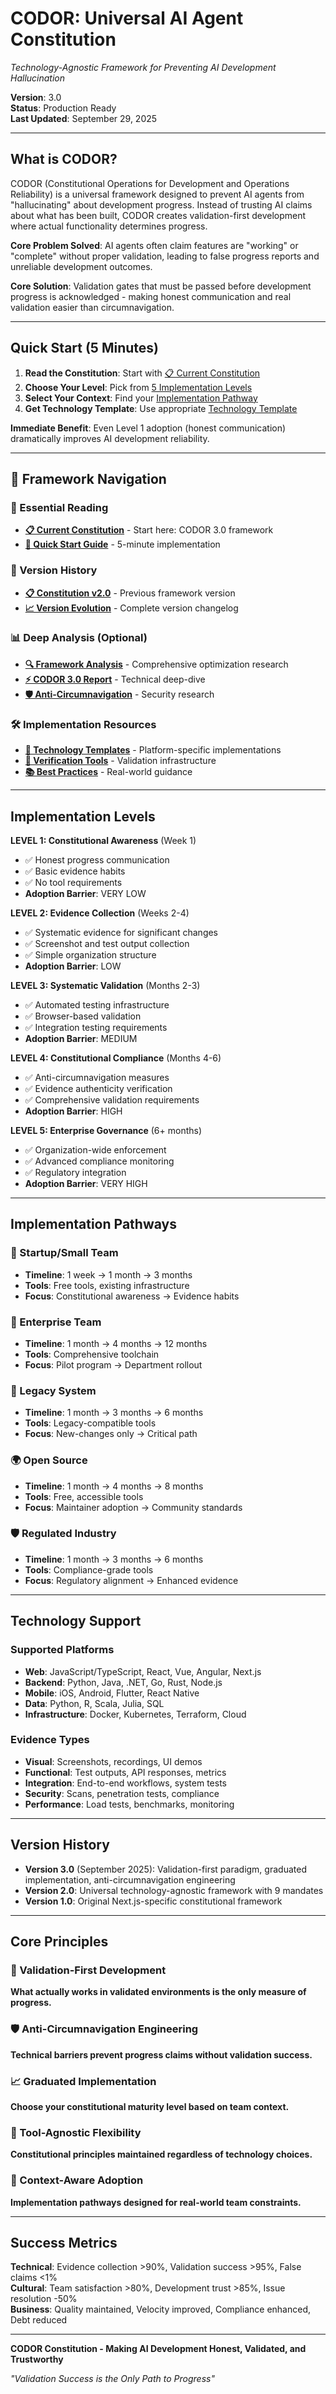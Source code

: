 # CODOR: Universal AI Agent Constitution

*Technology-Agnostic Framework for Preventing AI Development Hallucination*

**Version**: 3.0  
**Status**: Production Ready  
**Last Updated**: September 29, 2025

---

## What is CODOR?

CODOR (Constitutional Operations for Development and Operations Reliability) is a universal framework designed to prevent AI agents from "hallucinating" about development progress. Instead of trusting AI claims about what has been built, CODOR creates validation-first development where actual functionality determines progress.

**Core Problem Solved**: AI agents often claim features are "working" or "complete" without proper validation, leading to false progress reports and unreliable development outcomes.

**Core Solution**: Validation gates that must be passed before development progress is acknowledged - making honest communication and real validation easier than circumnavigation.

---

## Quick Start (5 Minutes)

1. **Read the Constitution**: Start with [📋 Current Constitution](.core/core-constitution.md) 
2. **Choose Your Level**: Pick from [5 Implementation Levels](#implementation-levels)
3. **Select Your Context**: Find your [Implementation Pathway](#implementation-pathways)
4. **Get Technology Template**: Use appropriate [Technology Template](templates/)

**Immediate Benefit**: Even Level 1 adoption (honest communication) dramatically improves AI development reliability.

---

## 📁 Framework Navigation

### 🎯 Essential Reading
- **[📋 Current Constitution](.core/core-constitution.md)** - Start here: CODOR 3.0 framework
- **[🚀 Quick Start Guide](#quick-start-5-minutes)** - 5-minute implementation

### 🔄 Version History  
- **[📋 Constitution v2.0](.core/core-constitution-2.0.md)** - Previous framework version
- **[📈 Version Evolution](#version-history)** - Complete version changelog

### 📊 Deep Analysis (Optional)
- **[🔍 Framework Analysis](.core/analysis/)** - Comprehensive optimization research
- **[⚡ CODOR 3.0 Report](.core/analysis/codor-3.0-optimization-report.md)** - Technical deep-dive
- **[🛡️ Anti-Circumnavigation](.core/analysis/enhanced-anti-circumnavigation-strategies.md)** - Security research

### 🛠️ Implementation Resources
- **[📝 Technology Templates](templates/)** - Platform-specific implementations  
- **[🔧 Verification Tools](verification-tools/)** - Validation infrastructure
- **[📚 Best Practices](best-practices/)** - Real-world guidance

---

## Implementation Levels

**LEVEL 1: Constitutional Awareness** (Week 1)
- ✅ Honest progress communication
- ✅ Basic evidence habits  
- ✅ No tool requirements
- **Adoption Barrier**: VERY LOW

**LEVEL 2: Evidence Collection** (Weeks 2-4)
- ✅ Systematic evidence for significant changes
- ✅ Screenshot and test output collection
- ✅ Simple organization structure
- **Adoption Barrier**: LOW

**LEVEL 3: Systematic Validation** (Months 2-3)
- ✅ Automated testing infrastructure
- ✅ Browser-based validation
- ✅ Integration testing requirements
- **Adoption Barrier**: MEDIUM

**LEVEL 4: Constitutional Compliance** (Months 4-6)
- ✅ Anti-circumnavigation measures
- ✅ Evidence authenticity verification
- ✅ Comprehensive validation requirements
- **Adoption Barrier**: HIGH

**LEVEL 5: Enterprise Governance** (6+ months)
- ✅ Organization-wide enforcement
- ✅ Advanced compliance monitoring
- ✅ Regulatory integration
- **Adoption Barrier**: VERY HIGH

---

## Implementation Pathways

### 🚀 Startup/Small Team
- **Timeline**: 1 week → 1 month → 3 months
- **Tools**: Free tools, existing infrastructure
- **Focus**: Constitutional awareness → Evidence habits

### 🏢 Enterprise Team
- **Timeline**: 1 month → 4 months → 12 months  
- **Tools**: Comprehensive toolchain
- **Focus**: Pilot program → Department rollout

### 🔧 Legacy System  
- **Timeline**: 1 month → 3 months → 6 months
- **Tools**: Legacy-compatible tools
- **Focus**: New-changes only → Critical path

### 🌍 Open Source
- **Timeline**: 1 month → 4 months → 8 months
- **Tools**: Free, accessible tools
- **Focus**: Maintainer adoption → Community standards

### 🛡️ Regulated Industry
- **Timeline**: 1 month → 3 months → 6 months
- **Tools**: Compliance-grade tools
- **Focus**: Regulatory alignment → Enhanced evidence

---

## Technology Support

### Supported Platforms
- **Web**: JavaScript/TypeScript, React, Vue, Angular, Next.js
- **Backend**: Python, Java, .NET, Go, Rust, Node.js
- **Mobile**: iOS, Android, Flutter, React Native  
- **Data**: Python, R, Scala, Julia, SQL
- **Infrastructure**: Docker, Kubernetes, Terraform, Cloud

### Evidence Types
- **Visual**: Screenshots, recordings, UI demos
- **Functional**: Test outputs, API responses, metrics
- **Integration**: End-to-end workflows, system tests
- **Security**: Scans, penetration tests, compliance
- **Performance**: Load tests, benchmarks, monitoring

---

## Version History

- **Version 3.0** (September 2025): Validation-first paradigm, graduated implementation, anti-circumnavigation engineering
- **Version 2.0**: Universal technology-agnostic framework with 9 mandates
- **Version 1.0**: Original Next.js-specific constitutional framework

---

## Core Principles

### 🎯 Validation-First Development
**What actually works in validated environments is the only measure of progress.**

### 🛡️ Anti-Circumnavigation Engineering
**Technical barriers prevent progress claims without validation success.**

### 📈 Graduated Implementation  
**Choose your constitutional maturity level based on team context.**

### 🔧 Tool-Agnostic Flexibility
**Constitutional principles maintained regardless of technology choices.**

### 🤝 Context-Aware Adoption
**Implementation pathways designed for real-world team constraints.**

---

## Success Metrics

**Technical**: Evidence collection >90%, Validation success >95%, False claims <1%  
**Cultural**: Team satisfaction >80%, Development trust >85%, Issue resolution -50%  
**Business**: Quality maintained, Velocity improved, Compliance enhanced, Debt reduced

---

**CODOR Constitution - Making AI Development Honest, Validated, and Trustworthy**

*"Validation Success is the Only Path to Progress"*